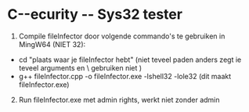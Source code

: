 # C--ecurity -- Sys32 tester
 
1. Compile fileInfector door volgende commando's te gebruiken in MingW64 (NIET 32):
- cd "plaats waar je fileInfector hebt" (niet teveel paden anders zegt ie teveel arguments en \\ gebruiken niet \)
- g++ fileInfector.cpp -o fileInfector.exe -lshell32 -lole32 (dit maakt fileInfector.exe)
2. Run fileInfector.exe met admin rights, werkt niet zonder admin
